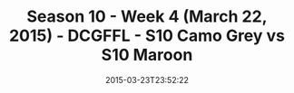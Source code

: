 ---
title: Season 10 - Week 4 (March 22, 2015) - DCGFFL - S10 Camo Grey vs S10 Maroon
teams-score:
- team: _teams/s10-camo-grey.md
  score:
- team: _teams/s10-maroon.md
  score: 6
mvp: Cole W. (Camo), Peter P. (Maroon)
game-ball: N/A
season: 10
week:
date: '2015-03-23T23:52:22'
pageid: season-10-week-four-4423-vs-4431
---
